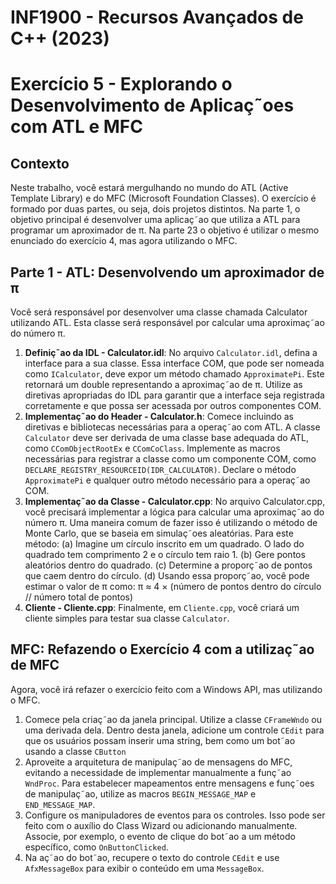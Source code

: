 
# INF1900 - Recursos Avançados de C++ (2023)
# Exercício 5 - Explorando o Desenvolvimento de Aplicaç˜oes com ATL e MFC

## Contexto
Neste trabalho, você estará mergulhando no mundo do ATL (Active Template Library) e do MFC (Microsoft Foundation Classes).
O exercício é formado por duas partes, ou seja, dois projetos distintos. Na parte 1, o objetivo principal é desenvolver uma aplicaç˜ao que utiliza a ATL para programar um aproximador de π. Na parte 23 o objetivo é utilizar o mesmo enunciado do exercício 4, mas agora utilizando o MFC.

## Parte 1 - ATL: Desenvolvendo um aproximador de π
Você será responsável por desenvolver uma classe chamada Calculator utilizando ATL. Esta classe será responsável por calcular uma aproximaç˜ao do número π.

1. **Definiç˜ao da IDL - Calculator.idl**: No arquivo `Calculator.idl`, defina a interface para a sua classe. Essa interface COM, que pode ser nomeada como `ICalculator`, deve expor um método chamado `ApproximatePi`. Este retornará um double representando a aproximaç˜ao de π. Utilize as diretivas apropriadas do IDL para garantir que a interface seja registrada corretamente e que possa ser acessada por outros componentes COM.
2. **Implementaç˜ao do Header - Calculator.h**: Comece incluindo as diretivas e bibliotecas necessárias para a operaç˜ao com ATL. A classe `Calculator` deve ser derivada de uma classe base adequada do ATL, como `CComObjectRootEx` e `CComCoClass`. Implemente as macros necessárias para registrar a classe como um componente COM, como `DECLARE_REGISTRY_RESOURCEID(IDR_CALCULATOR)`. Declare o método `ApproximatePi` e qualquer outro método necessário para a operaç˜ao COM.
3. **Implementaç˜ao da Classe - Calculator.cpp**: No arquivo Calculator.cpp, você precisará implementar a lógica para calcular uma aproximaç˜ao do número π. Uma maneira comum de fazer isso é utilizando o método de Monte Carlo, que se baseia em simulaç˜oes aleatórias. Para este método:
(a) Imagine um círculo inscrito em um quadrado. O lado do quadrado tem comprimento 2 e o círculo tem raio 1.
(b) Gere pontos aleatórios dentro do quadrado.
(c) Determine a proporç˜ao de pontos que caem dentro do círculo.
(d) Usando essa proporç˜ao, você pode estimar o valor de π como: π ≈ 4 × (número de pontos dentro do círculo // número total de pontos)
4. **Cliente - Cliente.cpp**: Finalmente, em `Cliente.cpp`, você criará um cliente simples para testar sua classe `Calculator`.

## MFC: Refazendo o Exercício 4 com a utilizaç˜ao de MFC
Agora, você irá refazer o exercício feito com a Windows API, mas utilizando o MFC.
1. Comece pela criaç˜ao da janela principal. Utilize a classe `CFrameWndo` ou uma derivada dela. Dentro desta janela, adicione um controle `CEdit` para que os usuários possam inserir uma string, bem como um bot˜ao usando a classe `CButton`
2. Aproveite a arquitetura de manipulaç˜ao de mensagens do MFC, evitando a necessidade de implementar manualmente a funç˜ao `WndProc`. Para estabelecer mapeamentos entre mensagens e funç˜oes de manipulaç˜ao, utilize as macros `BEGIN_MESSAGE_MAP` e `END_MESSAGE_MAP`.
3. Configure os manipuladores de eventos para os controles. Isso pode ser feito com o auxílio do Class Wizard ou adicionando manualmente. Associe, por exemplo, o evento de clique do bot˜ao a um método específico, como `OnButtonClicked`.
4. Na aç˜ao do bot˜ao, recupere o texto do controle `CEdit` e use `AfxMessageBox` para exibir o conteúdo em uma `MessageBox`.